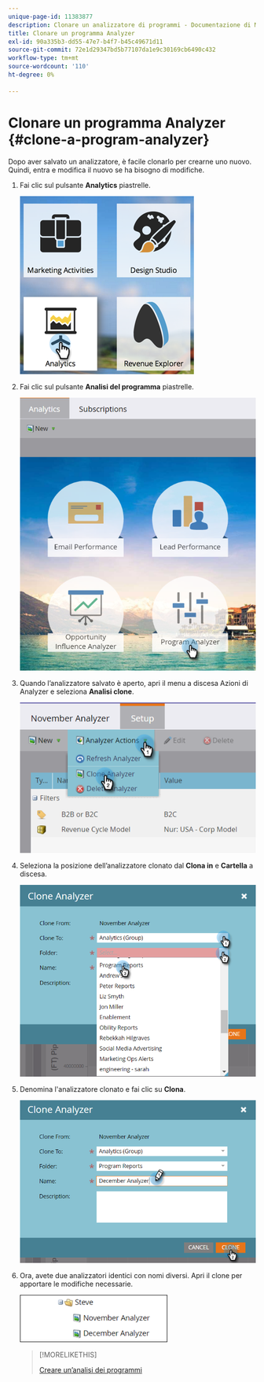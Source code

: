 ```yaml
---
unique-page-id: 11383877
description: Clonare un analizzatore di programmi - Documentazione di Marketo - Documentazione del prodotto
title: Clonare un programma Analyzer
exl-id: 90a335b3-dd55-47e7-b4f7-b45c49671d11
source-git-commit: 72e1d29347bd5b77107da1e9c30169cb6490c432
workflow-type: tm+mt
source-wordcount: '110'
ht-degree: 0%

---
```


# Clonare un programma Analyzer {#clone-a-program-analyzer}

Dopo aver salvato un analizzatore, è facile clonarlo per crearne uno nuovo. Quindi, entra e modifica il nuovo se ha bisogno di modifiche.

1. Fai clic sul pulsante **Analytics** piastrelle.

   ![](assets/2017-05-01-08-20-37.png)

1. Fai clic sul pulsante **Analisi del programma** piastrelle.

   ![](assets/program-analyzer-icon-hand.png)

1. Quando l’analizzatore salvato è aperto, apri il menu a discesa Azioni di Analyzer e seleziona **Analisi clone**.

   ![](assets/image2016-10-31-16-3a12-3a6.png)

1. Seleziona la posizione dell’analizzatore clonato dal **Clona in** e **Cartella** a discesa.

   ![](assets/image2016-10-31-16-3a13-3a42.png)

1. Denomina l&#39;analizzatore clonato e fai clic su **Clona**.

   ![](assets/image2016-10-31-16-3a15-3a15.png)

1. Ora, avete due analizzatori identici con nomi diversi. Apri il clone per apportare le modifiche necessarie.

   ![](assets/image2016-10-31-16-3a17-3a11.png)

   >[!MORELIKETHIS]
   >
   >[Creare un’analisi dei programmi](/help/marketo/product-docs/reporting/revenue-cycle-analytics/program-analytics/create-a-program-analyzer.md)
